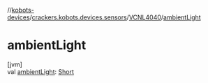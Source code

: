//[kobots-devices](../../../index.md)/[crackers.kobots.devices.sensors](../index.md)/[VCNL4040](index.md)/[ambientLight](ambient-light.md)

# ambientLight

[jvm]\
val [ambientLight](ambient-light.md): [Short](https://kotlinlang.org/api/latest/jvm/stdlib/kotlin/-short/index.html)
